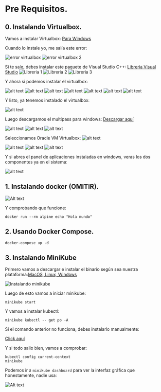 # Pre Requisitos.

## 0. Instalando Virtualbox.

Vamos a instalar Virtualbox:
[Para Windows](https://download.virtualbox.org/virtualbox/7.0.14/VirtualBox-7.0.14-161095-Win.exe)

Cuando lo instale yo, me salía este error:

![error virtualbox](image-3.png)
![error virtualbox 2](image-4.png)

Si te sale, debes instalar este paquete de Visual Studio C++:
[Libreria Visual Studio](https://aka.ms/vs/17/release/vc_redist.x64.exe)
![Libreria 1](image-5.png)
![Libreria 2](image-6.png)
![Libreria 3](image-7.png)

Y ahora si podemos instalar el virtualbox:

![alt text](image-8.png)
![alt text](image-9.png)
![alt text](image-10.png)
![alt text](image-11.png)
![alt text](image-12.png)
![alt text](image-13.png)
![alt text](image-14.png)

Y listo, ya tenemos instalado el virtualbox:

![alt text](image-15.png)

Luego descargamos el multipass para windows: [Descargar aquí](https://multipass.run/download/windows)

![alt text](image-16.png)
![alt text](image-17.png)
![alt text](image-18.png)

Seleccionamos Oracle VM Virtualbox:
![alt text](image-19.png)

![alt text](image-20.png)
![alt text](image-21.png)
![alt text](image-22.png)

Y si abres el panel de aplicaciones instaladas en windows, veras los dos componentes ya en el sistema:

![alt text](image-23.png)

## 1. Instalando docker (OMITIR).

![Alt text](image-2.png)

Y comprobando que funcione:

`docker run --rm alpine echo "Hola mundo"`

## 2. Usando Docker Compose.

`docker-compose up -d`

## 3. Instalando MiniKube

Primero vamos a descargar e instalar el binario según sea nuestra plataforma:[MacOS, Linux, Windows](https://minikube.sigs.k8s.io/docs/start/)

![Instalando minikube](image.png)

Luego de esto vamos a iniciar minikube:

`minikube start`

Y vamos a instalar kubectl: 

`minikube kubectl -- get po -A`

Si el comando anterior no funciona, debes instalarlo manualmente: 

[Click aquí](https://kubernetes.io/docs/tasks/tools/#kubectl)

Y si todo salio bien, vamos a comprobar:

```
kubectl config current-context 
minikube
```

Podemos ir a `minikube dashboard` para ver la interfaz gráfica que honestamente, nadie usa:

![Alt text](image-1.png)